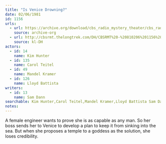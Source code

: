 ```yaml
---
title: "Is Venice Drowning?"
date: 02/06/1981
id: 1156
urls: 
  - url: https://archive.org/download/cbs_radio_mystery_theater/cbs_radio_mystery_theater-1151-1200.zip/cbs_radio_mystery_theater-1151-1200%2Fcbsrmt_1156_is_venice_drowning.mp3
    source: archive-org
  - url: http://cbsrmt.thelongtrek.com/DH/CBSRMT%20-%20810206%201156%20Is%20Venice%20Drowning_dh.mp3
    source: kl-DH
actors:  
  - id: 14
    name: Kim Hunter  
  - id: 135
    name: Carol Teitel  
  - id: 49
    name: Mandel Kramer  
  - id: 126
    name: Lloyd Battista
writers:  
  - id: 13
    name: Sam Dann
searchable: Kim Hunter,Carol Teitel,Mandel Kramer,Lloyd Battista Sam Dann
notes:  
---
```

A female engineer wants to prove she is as capable as any man. So her boss sends her to Venice to develop a plan to keep it from sinking into the sea. But when she proposes a temple to a goddess as the solution, she loses credibility.